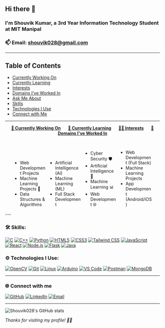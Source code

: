 ## Hi there 👋

### I'm **Shouvik Kumar**, a 3rd Year Information Technology Student at **MIT Manipal** 
### 📫 **Email:** [shouvik028@gmail.com](mailto:shouvik028@gmail.com)
---

## Table of Contents
- [Currently Working On](#-im-currently-working-on)
- [Currently Learning](#-im-currently-learning)
- [Interests](#-interests)
- [Domains I've Worked In](#-domains-ive-worked-in)
- [Ask Me About](#-ask-me-about)
- [Skills](#-skills)
- [Technologies I Use](#-technologies-i-use)
- [Connect with Me](#-connect-with-me)

---
<div align="center">

<u><b>🔭 Currently Working On</b></u> &nbsp;&nbsp;&nbsp;&nbsp;
<u><b>🌱 Currently Learning</b></u> &nbsp;&nbsp;&nbsp;&nbsp;
<u><b>👨‍💻 Interests</b></u> &nbsp;&nbsp;&nbsp;&nbsp;
<u><b>🚀 Domains I've Worked In</b></u>  
<br>

<span align="left" style="display:inline-block; width: 22%;">
<ul>
  <li>Web Development Projects</li>
  <li>Machine Learning Projects 🧠</li>
  <li>Data Structures & Algorithms</li>
</ul>
</span>

<span align="left" style="display:inline-block; width: 22%;">
<ul>
  <li>Artificial Intelligence (AI)</li>
  <li>Machine Learning (ML)</li>
  <li>Full Stack Development</li>
</ul>
</span>

<span align="left" style="display:inline-block; width: 22%;">
<ul>
  <li>Cyber Security 🛡️</li>
  <li>Artificial Intelligence 🤖</li>
  <li>Machine Learning 📊</li>
  <li>Web Development 🌐</li>
</ul>
</span>

<span align="left" style="display:inline-block; width: 22%;">
<ul>
  <li>Web Development (Full Stack)</li>
  <li>Machine Learning Projects</li>
  <li>App Development (Android/iOS)</li>
</ul>
</span>

</div>
---

### 🛠️ Skills:

[![C](https://img.shields.io/badge/C-00599C?style=for-the-badge&logo=c&logoColor=white)](https://en.wikipedia.org/wiki/C_(programming_language))
[![C++](https://img.shields.io/badge/C++-00599C?style=for-the-badge&logo=c%2B%2B&logoColor=white)](https://isocpp.org/)
[![Python](https://img.shields.io/badge/Python-3776AB?style=for-the-badge&logo=python&logoColor=white)](https://python.org)
[![HTML5](https://img.shields.io/badge/HTML5-E34F26?style=for-the-badge&logo=html5&logoColor=white)](https://developer.mozilla.org/en-US/docs/Web/Guide/HTML/HTML5)
[![CSS3](https://img.shields.io/badge/CSS3-1572B6?style=for-the-badge&logo=css3&logoColor=white)](https://developer.mozilla.org/en-US/docs/Web/CSS)
[![Tailwind CSS](https://img.shields.io/badge/Tailwind_CSS-06B6D4?style=for-the-badge&logo=tailwind-css&logoColor=white)](https://tailwindcss.com/)
[![JavaScript](https://img.shields.io/badge/JavaScript-F7DF1E?style=for-the-badge&logo=javascript&logoColor=black)](https://developer.mozilla.org/en-US/docs/Web/JavaScript)
[![React](https://img.shields.io/badge/React-20232A?style=for-the-badge&logo=react&logoColor=61DAFB)](https://reactjs.org/)
[![Node.js](https://img.shields.io/badge/Node.js-339933?style=for-the-badge&logo=nodedotjs&logoColor=white)](https://nodejs.org/)
[![Flask](https://img.shields.io/badge/Flask-000000?style=for-the-badge&logo=flask&logoColor=white)](https://flask.palletsprojects.com/)
[![Java](https://img.shields.io/badge/Java-007396?style=for-the-badge&logo=java&logoColor=white)](https://www.java.com/)

### ⚙️ Technologies I Use:

[![OpenCV](https://img.shields.io/badge/OpenCV-5C3EE8?style=for-the-badge&logo=opencv&logoColor=white)](https://opencv.org/)
[![Git](https://img.shields.io/badge/Git-F05032?style=for-the-badge&logo=git&logoColor=white)](https://git-scm.com/)
[![Linux](https://img.shields.io/badge/Linux-FCC624?style=for-the-badge&logo=linux&logoColor=black)](https://www.linux.org/)
[![Arduino](https://img.shields.io/badge/Arduino-00979D?style=for-the-badge&logo=arduino&logoColor=white)](https://www.arduino.cc/)
[![VS Code](https://img.shields.io/badge/VS_Code-007ACC?style=for-the-badge&logo=visual-studio-code&logoColor=white)](https://code.visualstudio.com/)
[![Postman](https://img.shields.io/badge/Postman-FF6C37?style=for-the-badge&logo=postman&logoColor=white)](https://www.postman.com/)
[![MongoDB](https://img.shields.io/badge/MongoDB-47A248?style=for-the-badge&logo=mongodb&logoColor=white)](https://www.mongodb.com/)

---

### 🌐 Connect with me

[![GitHub](https://img.shields.io/badge/GitHub-181717?style=flat&logo=github&logoColor=white)](https://github.com/Shouvik028)
[![LinkedIn](https://img.shields.io/badge/LinkedIn-blue?style=flat&logo=linkedin)](https://linkedin.com/in/shouvik028)
[![Email](https://img.shields.io/badge/Email-D14836?style=flat&logo=gmail&logoColor=white)](mailto:shouvik028@gmail.com)

---
![Shouvik028's GitHub stats](https://github-readme-stats.vercel.app/api?username=Shouvik028&show_icons=true&theme=radical)


_Thanks for visiting my profile! 👨‍💻_
